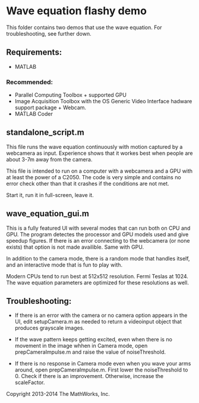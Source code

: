 # Wave equation flashy demo

This folder contains two demos that use the wave equation. For 
troubleshooting, see further down.

## Requirements:
* MATLAB

### Recommended:
* Parallel Computing Toolbox + supported GPU
* Image Acquisition Toolbox with the OS Generic Video Interface hadware 
support package + Webcam.
* MATLAB Coder

## standalone_script.m
This file runs the wave equation continuously with motion captured by a 
webcamera as input. Experience shows that it workes best when people are 
about 3-7m away from the camera.

This file is intended to run on a computer with a webcamera and a GPU with
at least the power of a C2050. The code is very simple and contains no 
error check other than that it crashes if the conditions are not met.

Start it, run it in full-screen, leave it.

## wave_equation_gui.m
This is a fully featured UI with several modes that can run both on CPU 
and GPU. The program detectes the processor and GPU models used and give 
speedup figures. If there is an error connecting to the webcamera (or none 
exists) that option is not made availible. Same with GPU.

In addition to the camera mode, there is a random mode that handles itself, 
and an interactive mode that is fun to play with.

Modern CPUs tend to run best at 512x512 resolution. Fermi Teslas at 1024. 
The wave equation parameters are optimized for these resolutions as well.

## Troubleshooting:

* If there is an error with the camera or no camera option appears in the 
UI, edit setupCamera.m as needed to return a videoinput object that produces 
grayscale images.

* If the wave pattern keeps getting excited, even when there is no movement
in the image whhen in Camera mode, open prepCameraImpulse.m and raise the 
value of noiseThreshold.

* If there is no response in Camera mode even when you wave your arms 
around, open prepCameraImpulse.m. First lower the noiseThreshold to 0. 
Check if there is an improvement. Otherwise, increase the scaleFactor.

Copyright 2013-2014 The MathWorks, Inc.
